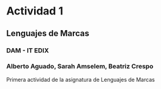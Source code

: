 # Actividad 1
## Lenguajes de Marcas
### DAM - IT EDIX

### Alberto Aguado, Sarah Amselem, Beatriz Crespo

Primera actividad de la asignatura de Lenguajes de Marcas